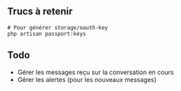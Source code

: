 ## Trucs à retenir

```
# Pour générer storage/oauth-key
php artisan passport:keys
```

## Todo

- Gérer les messages reçu sur la conversation en cours
- Gérer les alertes (pour les nouveaux messages)
